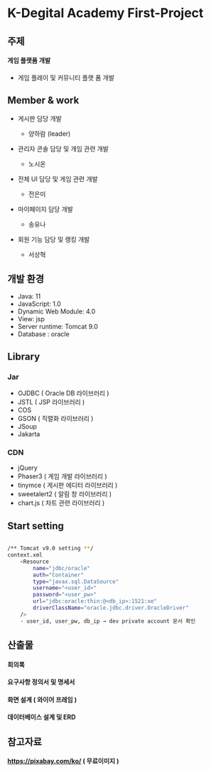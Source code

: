# K-Degital Academy First-Project

## 주제
#### 게임 플랫폼 개발
- 게임 플레이 및 커뮤니티 플랫 폼 개발

## Member & work
- 게시판 담당 개발
    - 양하람 (leader)
    
- 관리자 콘솔 담당 및 개임 관련 개발
    - 노시온

- 전체 UI 담당 및 게임 관련 개발
    - 전은미

- 마이페이지 담당 개발
    - 송유나

- 회원 기능 담당 및 랭킹 개발
    - 서상혁
    
## 개발 환경
- Java: 11
- JavaScript: 1.0
- Dynamic Web Module: 4.0
- View: jsp
- Server runtime: Tomcat 9.0
- Database : oracle


## Library
### Jar
- OJDBC ( Oracle DB 라이브러리 )
- JSTL ( JSP 라이브러리 )
- COS
- GSON ( 직렬화 라이브러리 )
- JSoup
- Jakarta

### CDN
- jQuery
- Phaser3 ( 게임 개발 라이브러리 )
- tinymce ( 게시판 에디터 라이브러리 )
- sweetalert2 ( 알림 창 라이브러리 )
- chart.js ( 차트 관련 라이브러리 )


## Start setting
```bash

/** Tomcat v9.0 setting **/
context.xml
    <Resource 
    	name="jdbc/oracle"
    	auth="Container"
    	type="javax.sql.DataSource"
    	username="<user_id>"
    	password="<user_pw>"
    	url="jdbc:oracle:thin:@<db_ip>:1521:xe"
    	driverClassName="oracle.jdbc.driver.OracleDriver"
    />
    - user_id, user_pw, db_ip → dev private account 문서 확인

```

## 산출물
#### 회의록
#### 요구사항 정의서 및 명세서
#### 화면 설계 ( 와이어 프레임 )
#### 데이터베이스 설계 및 ERD

## 참고자료
#### https://pixabay.com/ko/ ( 무료이미지 )
